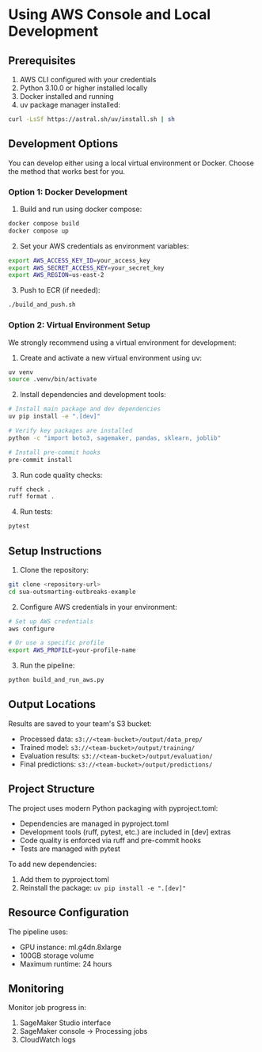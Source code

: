 # Using AWS Console and Local Development

## Prerequisites

1. AWS CLI configured with your credentials
2. Python 3.10.0 or higher installed locally
3. Docker installed and running
4. uv package manager installed:
```bash
curl -LsSf https://astral.sh/uv/install.sh | sh
```

## Development Options

You can develop either using a local virtual environment or Docker. Choose the method that works best for you.

### Option 1: Docker Development

1. Build and run using docker compose:
```bash
docker compose build
docker compose up
```

2. Set your AWS credentials as environment variables:
```bash
export AWS_ACCESS_KEY_ID=your_access_key
export AWS_SECRET_ACCESS_KEY=your_secret_key
export AWS_REGION=us-east-2
```

3. Push to ECR (if needed):
```bash
./build_and_push.sh
```

### Option 2: Virtual Environment Setup

We strongly recommend using a virtual environment for development:

1. Create and activate a new virtual environment using uv:
```bash
uv venv
source .venv/bin/activate
```

2. Install dependencies and development tools:
```bash
# Install main package and dev dependencies
uv pip install -e ".[dev]"

# Verify key packages are installed
python -c "import boto3, sagemaker, pandas, sklearn, joblib"

# Install pre-commit hooks
pre-commit install
```

3. Run code quality checks:
```bash
ruff check .
ruff format .
```

4. Run tests:
```bash
pytest
```

## Setup Instructions

1. Clone the repository:
```bash
git clone <repository-url>
cd sua-outsmarting-outbreaks-example
```

2. Configure AWS credentials in your environment:
```bash
# Set up AWS credentials
aws configure

# Or use a specific profile
export AWS_PROFILE=your-profile-name
```

3. Run the pipeline:
```python
python build_and_run_aws.py
```

## Output Locations

Results are saved to your team's S3 bucket:
- Processed data: `s3://<team-bucket>/output/data_prep/`
- Trained model: `s3://<team-bucket>/output/training/`
- Evaluation results: `s3://<team-bucket>/output/evaluation/`
- Final predictions: `s3://<team-bucket>/output/predictions/`

## Project Structure

The project uses modern Python packaging with pyproject.toml:
- Dependencies are managed in pyproject.toml
- Development tools (ruff, pytest, etc.) are included in [dev] extras
- Code quality is enforced via ruff and pre-commit hooks
- Tests are managed with pytest

To add new dependencies:
1. Add them to pyproject.toml
2. Reinstall the package: `uv pip install -e ".[dev]"`

## Resource Configuration

The pipeline uses:
- GPU instance: ml.g4dn.8xlarge
- 100GB storage volume
- Maximum runtime: 24 hours

## Monitoring

Monitor job progress in:
1. SageMaker Studio interface
2. SageMaker console -> Processing jobs
3. CloudWatch logs
